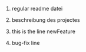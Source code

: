 1. regular readme datei

2. beschreibung des projectes

3. this is the line newFeature

4. bug-fix line

